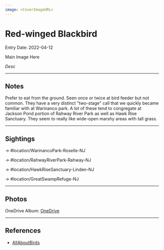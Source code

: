 ```yaml
---
image: <CoverImageURL>
---
```


# Red-winged Blackbird
Entry Date: 2022-04-12


Main Image Here

*Desc*

---------------------------------------------------------------
## Notes
Prefer to eat from the ground. Seen once or twice at bird feeder but not common. They have a very distinct "two-stage" call that we quickly became familiar with at Warinanco park. A lot of these tend to congregate at Jackson Pond portion of Rahway River Park as well as Hawk Rise Sanctuary. They seem to really like wide-open marshy areas with tall grass.

---------------------------------------------------------------
## Sightings

-> #location/WarinancoPark-Roselle-NJ 

-> #location/RahwayRiverPark-Rahway-NJ 

-> #location/HawkRiseSanctuary-Linden-NJ

-> #location/GreatSwampRefuge-NJ

---------------------------------------------------------------
## Photos
OneDrive Album: [OneDrive](https://1drv.ms/u/s!AvaIuMdCo_w-z1mRL9Od5ZcWV9cM?e=zGIMNQ)

---------------------------------------------------------------
## References
- [AllAboutBirds](https://www.allaboutbirds.org/guide/Red-winged_Blackbird/overview)